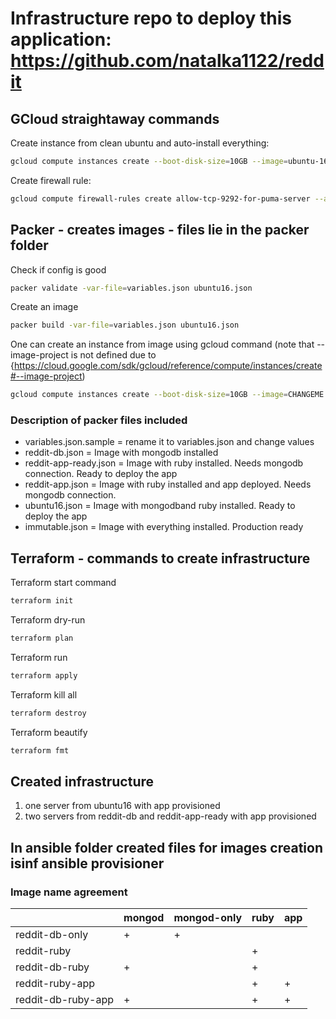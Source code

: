 # Infrastructure repo to deploy this application: <https://github.com/natalka1122/reddit>

## GCloud straightaway commands

Create instance from clean ubuntu and auto-install everything:

```bash
gcloud compute instances create --boot-disk-size=10GB --image=ubuntu-1604-xenial-v20170815a --image-project=ubuntu-os-cloud --machine-type=g1-small --tags puma-server --restart-on-failure --zone=europe-west1-b reddit-app --metadata startup-script="curl https://raw.githubusercontent.com/natalka1122/infra/master/config-scripts/main.sh ^| bash"
```

Create firewall rule:

```bash
gcloud compute firewall-rules create allow-tcp-9292-for-puma-server --allow=tcp:9292 --source-ranges=0.0.0.0/0 --direction=ingress --target-tags=puma-server
```

## Packer - creates images - files lie in the packer folder

Check if config is good

```bash
packer validate -var-file=variables.json ubuntu16.json
```

Create an image

```bash
packer build -var-file=variables.json ubuntu16.json
```

One can create an instance from image using gcloud command (note that --image-project is not defined due to {<https://cloud.google.com/sdk/gcloud/reference/compute/instances/create#--image-project>)

```bash
gcloud compute instances create --boot-disk-size=10GB --image=CHANGEME  --machine-type=g1-small --tags puma-server --restart-on-failure --zone=europe-west1-b reddit-base
```

### Description of packer files included

+ variables.json.sample = rename it to variables.json and change values
+ reddit-db.json = Image with mongodb installed
+ reddit-app-ready.json = Image with ruby installed. Needs mongodb connection. Ready to deploy the app
+ reddit-app.json = Image with ruby installed and app deployed. Needs mongodb connection.
+ ubuntu16.json = Image with mongodband ruby installed. Ready to deploy the app
+ immutable.json = Image with everything installed. Production ready

## Terraform - commands to create infrastructure

Terraform start command

```bash
terraform init
```

Terraform dry-run

```bash
terraform plan
```

Terraform run

```bash
terraform apply
```

Terraform kill all

```bash
terraform destroy
```

Terraform beautify

```bash
terraform fmt
```

## Created infrastructure

1) one server from ubuntu16 with app provisioned
2) two servers from reddit-db and reddit-app-ready with app provisioned

## In ansible folder created files for images creation isinf ansible provisioner
### Image name agreement

|  | mongod | mongod-only | ruby | app |
|--------------------|--------|-------------|------|-----|
| reddit-db-only | + | + |  |  |
| reddit-ruby |  |  | + |  |
| reddit-db-ruby | + |  | + |  |
| reddit-ruby-app |  |  | + | + |
| reddit-db-ruby-app | + |  | + | + |
